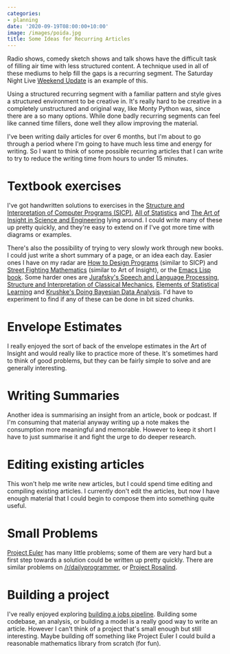 ```yaml
---
categories:
- planning
date: '2020-09-19T08:00:00+10:00'
image: /images/poida.jpg
title: Some Ideas for Recurring Articles
---
```


Radio shows, comedy sketch shows and talk shows have the difficult task of filling air time with less structured content.
A technique used in all of these mediums to help fill the gaps is a recurring segment.
The Saturday Night Live [Weekend Update](https://en.wikipedia.org/wiki/Weekend_Update) is an example of this.

Using a structured recurring segment with a familiar pattern and style gives a structured environment to be creative in.
It's really hard to be creative in a completely unstructured and original way, like Monty Python was, since there are a so many options.
While done badly recurring segments can feel like canned time fillers, done well they allow improving the material.

I've been writing daily articles for over 6 months, but I'm about to go through a period where I'm going to have much less time and energy for writing.
So I want to think of some possible recurring articles that I can write to try to reduce the writing time from hours to under 15 minutes.

# Textbook exercises

I've got handwritten solutions to exercises in the [Structure and Interpretation of Computer Programs (SICP)](https://mitpress.mit.edu/sites/default/files/sicp/index.html), [All of Statistics](/all-of-statistics) and [The Art of Insight in Science and Engineering](https://mitpress.mit.edu/books/art-insight-science-and-engineering) lying around.
I could write many of these up pretty quickly, and they're easy to extend on if I've got more time with diagrams or examples.

There's also the possibility of trying to very slowly work through new books.
I could just write a short summary of a page, or an idea each day.
Easier ones I have on my radar are [How to Design Programs](https://htdp.org/) (similar to SICP) and [Street Fighting Mathematics](https://mitpress.mit.edu/books/street-fighting-mathematics) (similar to Art of Insight), or the [Emacs Lisp book](https://www.gnu.org/software/emacs/manual/html_node/elisp/index.html).
Some harder ones are [Jurafsky's Speech and Language Processing](https://web.stanford.edu/~jurafsky/slp3/), [Structure and Interpretation of Classical Mechanics](https://mitpress.mit.edu/sites/default/files/titles/content/sicm_edition_2/book.html), [Elements of Statistical Learning](https://web.stanford.edu/~hastie/ElemStatLearn/) and [Krushke's Doing Bayesian Data Analysis](https://www.amazon.com/Doing-Bayesian-Data-Analysis-Tutorial/dp/0124058884).
I'd have to experiment to find if any of these can be done in bit sized chunks.


# Envelope Estimates

I really enjoyed the sort of back of the envelope estimates in the Art of Insight and would really like to practice more of these.
It's sometimes hard to think of good problems, but they can be fairly simple to solve and are generally interesting.

# Writing Summaries

Another idea is summarising an insight from an article, book or podcast.
If I'm consuming that material anyway writing up a note makes the consumption more meaningful and memorable.
However to keep it short I have to just summarise it and fight the urge to do deeper research.

# Editing existing articles

This won't help me write new articles, but I could spend time editing and compiling existing articles.
I currently don't edit the articles, but now I have enough material that I could begin to compose them into something quite useful.

# Small Problems

[Project Euler](https://projecteuler.net/archives) has many little problems; some of them are very hard but a first step towards a solution could be written up pretty quickly.
There are similar problems on [/r/dailyprogrammer](https://www.reddit.com/r/dailyprogrammer/), or [Project Rosalind](http://rosalind.info/about/).

# Building a project

I've really enjoyed exploring [building a jobs pipeline](https://skeptric.com/tags/jobs/).
Building some codebase, an analysis, or building a model is a really good way to write an article.
However I can't think of a project that's small enough but still interesting.
Maybe building off something like Project Euler I could build a reasonable mathematics library from scratch (for fun).
